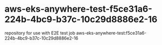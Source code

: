 # aws-eks-anywhere-test-f5ce31a6-224b-4bc9-b37c-10c29d8886e2-16
repository for use with E2E test job aws-eks-anywhere-test:f5ce31a6-224b-4bc9-b37c-10c29d8886e2-16
